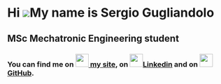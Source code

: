 Hi ![](https://user-images.githubusercontent.com/18350557/176309783-0785949b-9127-417c-8b55-ab5a4333674e.gif)My name is Sergio Gugliandolo
==========================================================================================================================================
MSc Mechatronic Engineering student
-----------------------------------



### You can find me on <a href="https://sergiogugliandolo.it" target="_blank" rel="noreferrer"><img src="https://sergiogugliandolo.it/Logo.png" width="30"/> my site</a>, on <a href="https://www.linkedin.com/in/sergio-gugliandolo" target="_blank" rel="noreferrer"><img src="https://upload.wikimedia.org/wikipedia/commons/thumb/c/ca/LinkedIn_logo_initials.png/600px-LinkedIn_logo_initials.png" width="30"/>Linkedin</a> and on <a href="https://www.github.com/tizio0o0o0o" target="_blank" rel="noreferrer"><img src="https://upload.wikimedia.org/wikipedia/commons/thumb/9/91/Octicons-mark-github.svg/640px-Octicons-mark-github.svg.png" width="30"/>GitHub</a>.
